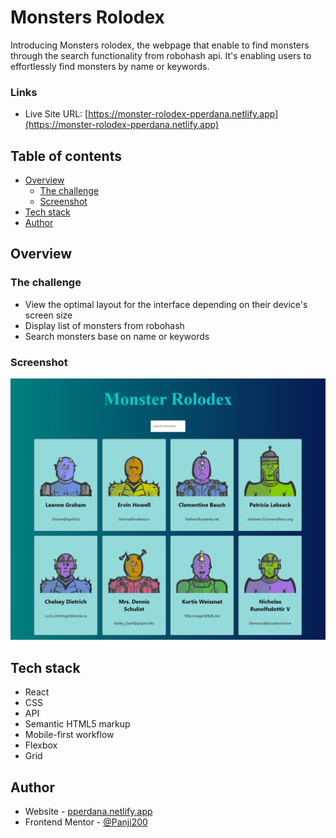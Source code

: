 # Monsters Rolodex
Introducing Monsters rolodex, the webpage that enable to find monsters through the search functionality from robohash api. It's enabling users to effortlessly find monsters by name or keywords.


### Links
- Live Site URL: [https://monster-rolodex-pperdana.netlify.app](https://monster-rolodex-pperdana.netlify.app)

## Table of contents
 
  - [Overview](#overview)
    - [The challenge](#the-challenge)
    - [Screenshot](#screenshot)
  - [Tech stack](#tech-stack)
  - [Author](#author)
  

## Overview

### The challenge

- View the optimal layout for the interface depending on their device's screen size
- Display list of monsters from robohash
- Search monsters base on name or keywords

### Screenshot
![](./public/monster-rolodex.png)

## Tech stack
- React
- CSS
- API
- Semantic HTML5 markup
- Mobile-first workflow
- Flexbox
- Grid

## Author

- Website - [pperdana.netlify.app](https://pperdana.netlify.app)
- Frontend Mentor - [@Panji200](https://www.frontendmentor.io/profile/Panji200)

